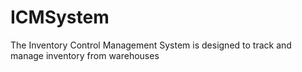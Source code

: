 # ICMSystem
The Inventory Control Management System is designed to track and manage inventory from  warehouses 
